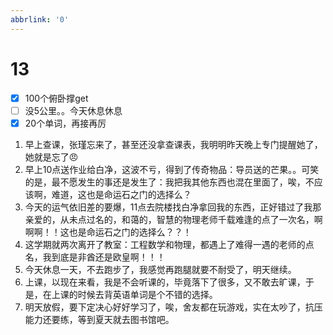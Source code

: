 ```yaml
---
abbrlink: '0'
---
```

# 13

- [x] 100个俯卧撑get
- [ ] 没5公里。。今天休息休息
- [x] 20个单词，再接再厉

1. 早上查课，张瑾忘来了，甚至还没拿查课表，我明明昨天晚上专门提醒她了，她就是忘了:angry:
2. 早上10点送作业给白净，这波不亏，得到了传奇物品：导员送的芒果。。可笑的是，最不愿发生的事还是发生了：我把我其他东西也混在里面了，唉，不应该啊，难道，这也是命运石之门的选择么？
3. 今天的运气依旧差的要爆，11点去院楼找白净拿回我的东西，正好错过了我那亲爱的，从未点过名的，和蔼的，智慧的物理老师千载难逢的点了一次名，啊啊啊！！这也是命运石之门的选择么？？！
4. 这学期就两次离开了教室：工程数学和物理，都遇上了难得一遇的老师的点名，我到底是非酋还是欧皇啊！！！
5. 今天休息一天，不去跑步了，我感觉再跑腿就要不耐受了，明天继续。
6. 上课，以现在来看，我是不会听课的，毕竟落下了很多，又不敢去旷课，于是，在上课的时候去背英语单词是个不错的选择。
7. 明天放假，要下定决心好好学习了，唉，舍友都在玩游戏，实在太吵了，抗压能力还要练，等到夏天就去图书馆吧。
